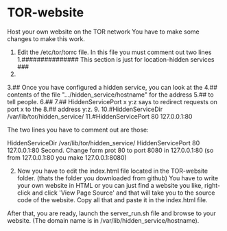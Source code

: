 # TOR-website
Host your own website on the TOR network
You have to make some changes to make this work.
1. Edit the /etc/tor/torrc file.
In this file you must comment out two lines
1.############### This section is just for location-hidden services ###
2. 
3.## Once you have configured a hidden service, you can look at the
4.## contents of the file ".../hidden_service/hostname" for the address
5.## to tell people.
6.##
7.## HiddenServicePort x y:z says to redirect requests on port x to the
8.## address y:z.
9. 
10.#HiddenServiceDir /var/lib/tor/hidden_service/
11.#HiddenServicePort 80 127.0.0.1:80

The two lines you have to comment out are those:

HiddenServiceDir /var/lib/tor/hidden_service/
HiddenServicePort 80 127.0.0.1:80
Second. Change form prot 80 to port 8080 in 127.0.0.1:80 (so from 127.0.0.1:80 you make 127.0.0.1:8080)

2. Now you have to edit the index.html file located in the TOR-website folder. (thats the  folder you downloaded from github)
You have to write your own website in HTML or you can just find a website you like, right-click and click 'View Page Source' and that will take you to the source code of the website. Copy all that and paste it in the index.html file.


After that, you are ready, launch the server_run.sh file and browse to your website. (The domain name is in /var/lib/hidden_service/hostname).
